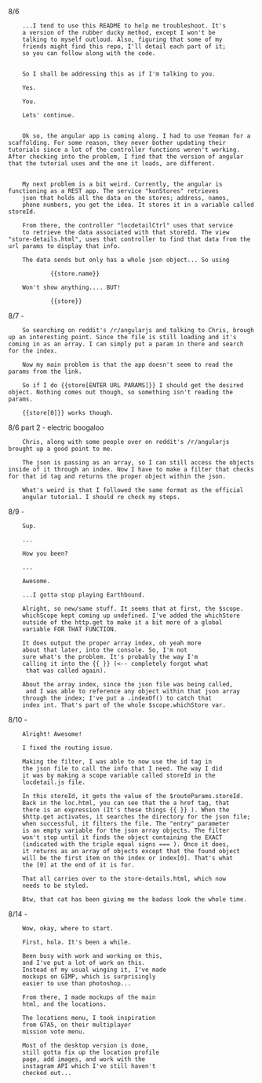 8/6 	
		

		...I tend to use this README to help me troubleshoot. It's 
		a version of the rubber ducky method, except I won't be 
		talking to myself outloud. Also, figuring that some of my
		friends might find this repo, I'll detail each part of it;
		so you can follow along with the code. 


		So I shall be addressing this as if I'm talking to you. 

		Yes. 

		You. 

		Lets' continue. 


		Ok so, the angular app is coming along. I had to use Yeoman for a scaffolding. For some reason, they never bother updating their tutorials since a lot of the controller functions weren't working. After checking into the problem, I find that the version of angular that the tutorial uses and the one it loads, are different. 


		My next problem is a bit weird. Currently, the angular is functioning as a REST app. The service "konStores" retrieves 
		json that holds all the data on the stores; address, names, 
		phone numbers, you get the idea. It stores it in a variable called storeId.

		From there, the controller "locdetailCtrl" uses that service
		to retrieve the data associated with that storeId. The view "store-details.html", uses that controller to find that data from the url params to display that info. 

		The data sends but only has a whole json object... So using

				{{store.name}} 

		Won't show anything.... BUT!

				{{store}}



8/7 - 

		So searching on reddit's /r/angularjs and talking to Chris, brough up an interesting point. Since the file is still loading and it's coming in as an array. I can simply put a param in there and search for the index. 

		Now my main problem is that the app doesn't seem to read the params from the link. 

		So if I do {{store[ENTER URL PARAMS]}} I should get the desired object. Nothing comes out though, so something isn't reading the params. 

		{{store[0]}} works though. 


8/6 part 2 - electric boogaloo

		Chris, along with some people over on reddit's /r/angularjs brought up a good point to me. 

		The json is passing as an array, so I can still access the objects inside of it through an index. Now I have to make a filter that checks for that id tag and returns the proper object within the json.

		What's weird is that I followed the same format as the official 
		angular tutorial. I should re check my steps. 



8/9 - 

		
		Sup.

		...

		How you been? 

		...

		Awesome. 

		...I gotta stop playing Earthbound.

		Alright, so new/same stuff. It seems that at first, the $scope.
		whichScope kept coming up undefined. I've added the whichStore
		outside of the http.get to make it a bit more of a global 
		variable FOR THAT FUNCTION. 

		It does output the proper array index, oh yeah more 
		about that later, into the console. So, I'm not 
		sure what's the problem. It's probably the way I'm 
		calling it into the {{ }} (<-- completely forgot what
		 that was called again).  

		About the array index, since the json file was being called,
		 and I was able to reference any object within that json array 
		through the index; I've put a .indexOf() to catch that 
		index int. That's part of the whole $scope.whichStore var. 


8/10 - 

		Alright! Awesome! 

		I fixed the routing issue. 

		Making the filter, I was able to now use the id tag in
		the json file to call the info that I need. The way I did
		it was by making a scope variable called storeId in the 
		locdetail.js file. 

		In this storeId, it gets the value of the $routeParams.storeId.
		Back in the loc.html, you can see that the a href tag, that 
		there is an expression (It's these things {{ }} ). When the
		$http.get activates, it searches the directory for the json file;
		when successful, it filters the file. The "entry" parameter
		is an empty variable for the json array objects. The filter
		won't stop until it finds the object containing the EXACT 
		(indicated with the triple equal signs === ). Once it does,
		it returns as an array of objects except that the found object
		will be the first item on the index or index[0]. That's what 
		the [0] at the end of it is for. 

		That all carries over to the store-details.html, which now 
		needs to be styled. 

		Btw, that cat has been giving me the badass look the whole time.


8/14 -

		Wow, okay, where to start.

		First, hola. It's been a while. 

		Been busy with work and working on this,
		and I've put a lot of work on this.
		Instead of my usual winging it, I've made
		mockups on GIMP, which is surprisingly 
		easier to use than photoshop...

		From there, I made mockups of the main
		html, and the locations.

		The locations menu, I took inspiration
		from GTA5, on their multiplayer
		mission vote menu. 

		Most of the desktop version is done,
		still gotta fix up the location profile
		page, add images, and work with the
		instagram API which I've still haven't
		checked out... 